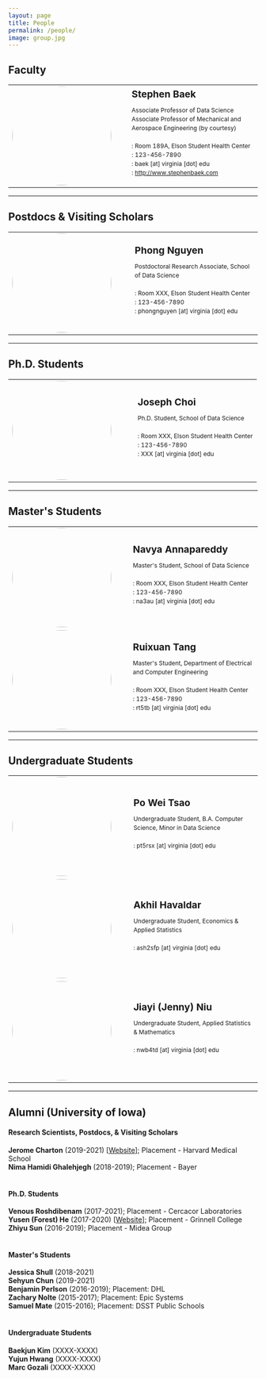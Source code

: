```yaml
---
layout: page
title: People
permalink: /people/
image: group.jpg
---
```


## Faculty
<table>
<tr>
<td>
<img src="{{site.baseurl}}/images/members/baek.jpg" width="200px" height="200px" style="min-width:150px; border-radius: 50%;">
</td>
<td>
 &nbsp; &nbsp; &nbsp; 
</td>
<td>
<big><strong>Stephen Baek</strong></big> <br/>
<p style="font-size: 12px;
      line-height: 18px;">
Associate Professor of Data Science<br/>
Associate Professor of Mechanical and Aerospace Engineering (by courtesy)<br/>
<br/>
<i class="ion ion-md-pin"></i>: Room 189A, Elson Student Health Center<br/>
<i class="ion ion-md-call"></i>: 123-456-7890<br/>
<i class="ion ion-ios-mail"></i>: baek [at] virginia [dot] edu<br/>
<i class="ion ion-ios-home"></i>: <a href="http://www.stephenbaek.com" target="_blank">http://www.stephenbaek.com</a><br/>
</p>
<a href="https://twitter.com/stephen_baek" target="_blank"><i class="ion ion-logo-twitter"></i></a>
<a href="https://www.linkedin.com/in/stephenbaek/" target="_blank"><i class="ion ion-logo-linkedin"></i></a>
<a href="https://github.com/stephenbaek" target="_blank"><i class="ion ion-logo-github"></i></a>
</td>
</tr>
</table>

***

## Postdocs & Visiting Scholars
<table>
<tr>
<td>
<img src="{{site.baseurl}}/images/members/nguyen.jpg" width="200px" height="200px" style="min-width:150px; border-radius: 50%;">
</td>
<td>
 &nbsp; &nbsp; &nbsp; 
</td>
<td>
<big><strong>Phong Nguyen</strong></big> <br/>
<p style="font-size: 12px;
      line-height: 18px;">
Postdoctoral Research Associate, School of Data Science<br/>
<br/>
<i class="ion ion-md-pin"></i>: Room XXX, Elson Student Health Center<br/>
<i class="ion ion-md-call"></i>: 123-456-7890<br/>
<i class="ion ion-ios-mail"></i>: phongnguyen [at] virginia [dot] edu<br/>
</p>
<a href="" target="_blank"><i class="ion ion-logo-twitter"></i></a>
<a href="" target="_blank"><i class="ion ion-logo-facebook"></i></a>
<a href="" target="_blank"><i class="ion ion-logo-linkedin"></i></a>
<a href="" target="_blank"><i class="ion ion-logo-github"></i></a>
</td>
</tr>
</table>

***

## Ph.D. Students
<table>
<tr>
<td>
<img src="{{site.baseurl}}/images/members/unknown.jpg" width="200px" height="200px" style="min-width:150px; border-radius: 50%;">
</td>
<td>
 &nbsp; &nbsp; &nbsp; 
</td>
<td>
<big><strong>Joseph Choi</strong></big> <br/>
<p style="font-size: 12px;
      line-height: 18px;">
Ph.D. Student, School of Data Science<br/>
<br/>
<i class="ion ion-md-pin"></i>: Room XXX, Elson Student Health Center<br/>
<i class="ion ion-md-call"></i>: 123-456-7890<br/>
<i class="ion ion-ios-mail"></i>: XXX [at] virginia [dot] edu<br/>

</p>
<a href="" target="_blank"><i class="ion ion-logo-twitter"></i></a>
<a href="" target="_blank"><i class="ion ion-logo-facebook"></i></a>
<a href="" target="_blank"><i class="ion ion-logo-linkedin"></i></a>
<a href="" target="_blank"><i class="ion ion-logo-github"></i></a>
</td>
</tr>
</table>

***

## Master's Students
<table>
<tr>
<td>
<img src="{{site.baseurl}}/images/members/unknown.jpg" width="200px" height="200px" style="min-width:150px; border-radius: 50%;">
</td>
<td>
 &nbsp; &nbsp; &nbsp; 
</td>
<td>
<big><strong>Navya Annapareddy</strong></big> <br/>
<p style="font-size: 12px;
      line-height: 18px;">
Master's Student, School of Data Science<br/>
<br/>
<i class="ion ion-md-pin"></i>: Room XXX, Elson Student Health Center<br/>
<i class="ion ion-md-call"></i>: 123-456-7890<br/>
<i class="ion ion-ios-mail"></i>: na3au [at] virginia [dot] edu<br/>
</p>
<a href="" target="_blank"><i class="ion ion-logo-twitter"></i></a>
<a href="" target="_blank"><i class="ion ion-logo-facebook"></i></a>
<a href="" target="_blank"><i class="ion ion-logo-linkedin"></i></a>
<a href="" target="_blank"><i class="ion ion-logo-github"></i></a>
</td>
</tr>
<tr>
<td>
<img src="{{site.baseurl}}/images/members/unknown.jpg" width="200px" height="200px" style="min-width:150px; border-radius: 50%;">
</td>
<td>
 &nbsp; &nbsp; &nbsp; 
</td>
<td>
<big><strong>Ruixuan Tang</strong></big> <br/>
<p style="font-size: 12px;
      line-height: 18px;">
Master's Student, Department of Electrical and Computer Engineering<br/>
<br/>
<i class="ion ion-md-pin"></i>: Room XXX, Elson Student Health Center<br/>
<i class="ion ion-md-call"></i>: 123-456-7890<br/>
<i class="ion ion-ios-mail"></i>: rt5tb [at] virginia [dot] edu<br/>
</p>
<a href="" target="_blank"><i class="ion ion-logo-twitter"></i></a>
<a href="" target="_blank"><i class="ion ion-logo-facebook"></i></a>
<a href="" target="_blank"><i class="ion ion-logo-linkedin"></i></a>
<a href="" target="_blank"><i class="ion ion-logo-github"></i></a>
</td>
</tr>
</table>


***

## Undergraduate Students
<table>
<tr>
<td>
<img src="{{site.baseurl}}/images/members/tsao.jpg" width="200px" height="200px" style="min-width:150px; border-radius: 50%;">
</td>
<td>
 &nbsp; &nbsp; &nbsp; 
</td>
<td>
<big><strong>Po Wei Tsao</strong></big> <br/>
<p style="font-size: 12px;
      line-height: 18px;">
Undergraduate Student, B.A. Computer Science, Minor in Data Science<br/>
<br/>
<i class="ion ion-ios-mail"></i>: pt5rsx [at] virginia [dot] edu<br/>
</p>
<a href="https://www.linkedin.com/in/poweitsao" target="_blank"><i class="ion ion-logo-linkedin"></i></a>
<a href="https://github.com/poweitsao" target="_blank"><i class="ion ion-logo-github"></i></a>
</td>
</tr>
<tr>
<td>
<img src="{{site.baseurl}}/images/members/havaldar.jpg" width="200px" height="200px" style="min-width:150px; border-radius: 50%;">
</td>
<td>
 &nbsp; &nbsp; &nbsp; 
</td>
<td>
<big><strong>Akhil Havaldar</strong></big> <br/>
<p style="font-size: 12px;
      line-height: 18px;">
Undergraduate Student, Economics & Applied Statistics<br/>
<br/>
<i class="ion ion-ios-mail"></i>: ash2sfp [at] virginia [dot] edu<br/>
</p> 
<a href="https://twitter.com/ahavaldar1" target="_blank"><i class="ion ion-logo-twitter"></i></a>
<a href="https://www.facebook.com/ahavaldar1" target="_blank"><i class="ion ion-logo-facebook"></i></a>
<a href="https://www.linkedin.com/in/akhil-havaldar/" target="_blank"><i class="ion ion-logo-linkedin"></i></a>
<a href="https://github.com/ahavaldar" target="_blank"><i class="ion ion-logo-github"></i></a>
</td>
</tr>
<tr>
<td>
<img src="{{site.baseurl}}/images/members/niu.jpg" width="200px" height="200px" style="min-width:150px; border-radius: 50%;">
</td>
<td>
 &nbsp; &nbsp; &nbsp; 
</td>
<td>
<big><strong>Jiayi (Jenny) Niu</strong></big> <br/>
<p style="font-size: 12px;
      line-height: 18px;">
Undergraduate Student, Applied Statistics & Mathematics<br/>
<br/>
<i class="ion ion-ios-mail"></i>: nwb4td [at] virginia [dot] edu<br/>
</p>
<a href="https://instagram.com/jiayiniuuuu" target="_blank"><i class="ion ion-logo-instagram"></i></a>
<a href="https://github.com/niujiayi811" target="_blank"><i class="ion ion-logo-github"></i></a>
</td>
</tr>
</table>


***
<!-- ## Alumni (University of Virginia)
#### Research Scientists, Postdocs, & Visiting Scholars

#### Ph.D. Students

#### Master's Students

#### Undergraduate Students -->


## Alumni (University of Iowa)
#### Research Scientists, Postdocs, & Visiting Scholars
<strong>Jerome Charton</strong> (2019-2021) [<a href="http://www.lab327.net/perso/charton/" target="_blank">Website</a>]; Placement - Harvard Medical School<br/>
<strong>Nima Hamidi Ghalehjegh</strong> (2018-2019); Placement - Bayer<br/>
<br/>

#### Ph.D. Students
<strong>Venous Roshdibenam</strong> (2017-2021); Placement - Cercacor Laboratories<br/>
<strong>Yusen (Forest) He</strong> (2017-2020) [<a href="https://www.grinnell.edu/user/heyusen" target="_blank">Website</a>]; Placement - Grinnell College<br/>
<strong>Zhiyu Sun</strong> (2016-2019); Placement - Midea Group<br/>
<br/>

#### Master's Students
<strong>Jessica Shull</strong> (2018-2021)<br/>
<strong>Sehyun Chun</strong> (2019-2021)<br/>
<strong>Benjamin Perlson</strong> (2016-2019); Placement: DHL<br/>
<strong>Zachary Nolte</strong> (2015-2017); Placement: Epic Systems<br/>
<strong>Samuel Mate</strong> (2015-2016); Placement: DSST Public Schools<br/>
<br/>

#### Undergraduate Students
<strong>Baekjun Kim</strong> (XXXX-XXXX)<br/>
<strong>Yujun Hwang</strong> (XXXX-XXXX)<br/>
<strong>Marc Gozali</strong> (XXXX-XXXX)<br/>
